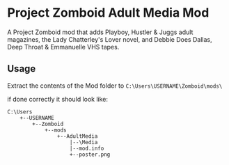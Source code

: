 # Project Zomboid Adult Media Mod

A Project Zomboid mod that adds Playboy, Hustler & Juggs adult magazines, the Lady Chatterley's Lover novel, and Debbie Does Dallas, Deep Throat & Emmanuelle VHS tapes.

## Usage

Extract the contents of the Mod folder to `C:\Users\USERNAME\Zomboid\mods\`

if done correctly it should look like:

```
C:\Users
    +--USERNAME
        +--Zomboid
            +--mods
                +--AdultMedia
                    |--\Media
                    |--mod.info
                    +--poster.png
```